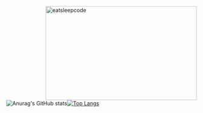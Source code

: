 <img align="right" src="https://github.com/raghavk16/raghavk16/blob/master/giphy.webp" alt="eatsleepcode" width="400" height="250" />

![Anurag's GitHub stats](https://github-readme-stats.vercel.app/api?username=lucasbuyatti&theme=graywhite&show_icons=true)[![Top Langs](https://github-readme-stats.vercel.app/api/top-langs/?username=lucasbuyatti&theme=graywhite&layout=compact)](https://github.com/anuraghazra/github-readme-stats)

<!-- <img align="right" src="https://i.giphy.com/RThN0hOS2GO4M.gif" alt="Coder" width="400" height="250" />
<!-- <img align="right" src="https://media.giphy.com/media/BmmfETghGOPrW/giphy.gif" alt="Math" width="400" height="250" />
